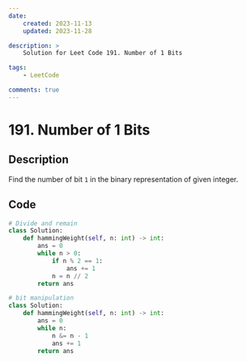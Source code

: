 ```yaml
---
date:
    created: 2023-11-13
    updated: 2023-11-28

description: >
    Solution for Leet Code 191. Number of 1 Bits

tags:
    - LeetCode

comments: true
---
```

# 191. Number of 1 Bits

## Description

Find the number of bit `1` in the binary representation of given integer.

## Code

```python
# Divide and remain
class Solution:
    def hammingWeight(self, n: int) -> int:
        ans = 0
        while n > 0:
            if n % 2 == 1:
                ans += 1
            n = n // 2
        return ans

# bit manipulation
class Solution:
    def hammingWeight(self, n: int) -> int:
        ans = 0
        while n:
            n &= n - 1
            ans += 1
        return ans
```